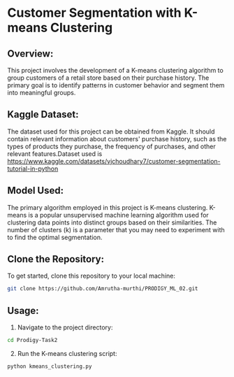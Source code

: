 # Customer Segmentation with K-means Clustering

## Overview:

This project involves the development of a K-means clustering algorithm to group customers of a retail store based on their purchase history. The primary goal is to identify patterns in customer behavior and segment them into meaningful groups.

## Kaggle Dataset:

The dataset used for this project can be obtained from Kaggle. It should contain relevant information about customers' purchase history, such as the types of products they purchase, the frequency of purchases, and other relevant features.Dataset used is https://www.kaggle.com/datasets/vjchoudhary7/customer-segmentation-tutorial-in-python

## Model Used:

The primary algorithm employed in this project is K-means clustering. K-means is a popular unsupervised machine learning algorithm used for clustering data points into distinct groups based on their similarities. The number of clusters (k) is a parameter that you may need to experiment with to find the optimal segmentation.

## Clone the Repository:

To get started, clone this repository to your local machine:

```bash
git clone https://github.com/Amrutha-murthi/PRODIGY_ML_02.git
```



## Usage:

1. Navigate to the project directory:

```bash
cd Prodigy-Task2
```

2. Run the K-means clustering script:

```bash
python kmeans_clustering.py
```

